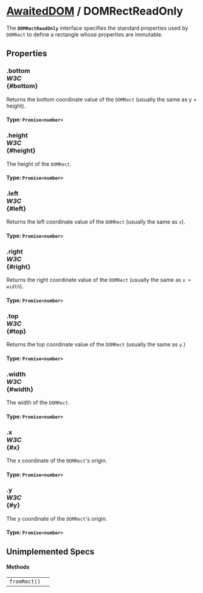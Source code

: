 # [AwaitedDOM](/docs/basic-interfaces/awaited-dom) <span>/</span> DOMRectReadOnly

<div class='overview'>The <strong><code>DOMRectReadOnly</code></strong> interface specifies the standard properties used by <code>DOMRect</code> to define a rectangle whose properties are immutable.</div>

## Properties

### .bottom <div class="specs"><i>W3C</i></div> {#bottom}

Returns the bottom coordinate value of the <code>DOMRect</code> (usually the same as y + height).

#### **Type**: `Promise<number>`

### .height <div class="specs"><i>W3C</i></div> {#height}

The height of the <code>DOMRect</code>.

#### **Type**: `Promise<number>`

### .left <div class="specs"><i>W3C</i></div> {#left}

Returns the left coordinate value of the <code>DOMRect</code> (usually the same as <code>x</code>).

#### **Type**: `Promise<number>`

### .right <div class="specs"><i>W3C</i></div> {#right}

Returns the right coordinate value of the <code>DOMRect</code> (usually the same as <code>x + width</code>).

#### **Type**: `Promise<number>`

### .top <div class="specs"><i>W3C</i></div> {#top}

Returns the top coordinate value of the <code>DOMRect</code> (usually the same as <code>y</code>.)

#### **Type**: `Promise<number>`

### .width <div class="specs"><i>W3C</i></div> {#width}

The width of the <code>DOMRect</code>.

#### **Type**: `Promise<number>`

### .x <div class="specs"><i>W3C</i></div> {#x}

The x coordinate of the <code>DOMRect</code>'s origin.

#### **Type**: `Promise<number>`

### .y <div class="specs"><i>W3C</i></div> {#y}

The y coordinate of the <code>DOMRect</code>'s origin.

#### **Type**: `Promise<number>`

## Unimplemented Specs

#### Methods

|     |     |
| --- | --- |
| `fromRect()` |  |
